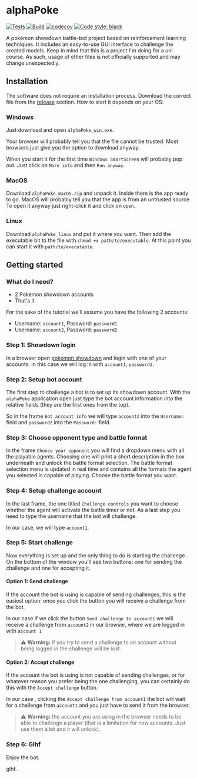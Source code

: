 # alphaPoke
[![Tests](https://github.com/MatteoH2O1999/alphaPoke/actions/workflows/test_workflow.yml/badge.svg)](https://github.com/MatteoH2O1999/alphaPoke/actions/workflows/test_workflow.yml)
[![Build](https://github.com/MatteoH2O1999/alphaPoke/actions/workflows/build_workflow.yml/badge.svg)](https://github.com/MatteoH2O1999/alphaPoke/actions/workflows/build_workflow.yml)
[![codecov](https://codecov.io/gh/MatteoH2O1999/alphaPoke/branch/main/graph/badge.svg?token=21UL1WOUAC)](https://codecov.io/gh/MatteoH2O1999/alphaPoke)
[![Code style: black](https://img.shields.io/badge/code%20style-black-000000.svg)](https://github.com/psf/black)

A pokémon showdown battle-bot project based on reinforcement learning techniques.
It includes an easy-to-use GUI interface to challenge the created models.
Keep in mind that this is a project I'm doing for a uni course.
As such, usage of other files is not officially supported and may change unexpectedly.

## Installation
The software does not require an installation process.
Download the correct file from the [release](https://github.com/MatteoH2O1999/alphaPoke/releases) section.
How to start it depends on your OS:

### Windows
Just download and open `alphaPoke_win.exe`.

Your browser will probably tell you that the file cannot be trusted.
Most browsers just give you the option to download anyway.

When you start it for the first time `Windows SmartScreen` will probably pop out.
Just click on `More info` and then `Run anyway`.

### MacOS
Download `alphaPoke_macOS.zip` and unpack it.
Inside there is the app ready to go.
MacOS will probably tell you that the app is from an untrusted source.
To open it anyway just right-click it and click on `open`.

### Linux
Download `alphaPoke_linux` and put it where you want.
Then add the executable bit to the file with `chmod +x path/to/executable`. 
At this point you can start it with `path/to/executable`.

## Getting started

### What do I need?

- 2 Pokémon showdown accounts
- That's it

For the sake of the tutorial we'll assume you have the following 2 accounts:
- Username: `account1`, Password: `password1`
- Username: `account2`, Password: `password2`

### Step 1: Showdown login
In a browser open [pokémon showdown](https://play.pokemonshowdown.com/) and login with one of your accounts.
In this case we will log in with `account1`, `password1`.

### Step 2: Setup bot account
The first step to challenge a bot is to set up its showdown account.
With the `alphaPoke` application open just type the bot account information into the relative fields (they are the first ones from the top).

So in the frame `Bot account info` we will type `account2` into the `Username:` field and `password2` into the `Password:` field.

### Step 3: Choose opponent type and battle format
In the frame `Choose your opponent` you will find a dropdown menu with all the playable agents.
Choosing one will print a short description in the box underneath and unlock the battle format selection.
The battle format selection menu is updated in real time and contains all the formats the agent you selected is capable of playing.
Choose the battle format you want.

### Step 4: Setup challenge account
In the last frame, the one titled `Challenge controls` you want to choose whether the agent will activate the battle timer or not.
As a last step you need to type the username that the bot will challenge.

In our case, we will type `account1`.

### Step 5: Start challenge
Now everything is set up and the only thing to do is starting the challenge.
On the bottom of the window you'll see two buttons: one for sending the challenge and one for accepting it.

#### Option 1: Send challenge
If the account the bot is using is capable of sending challenges, this is the easiest option:
once you click the button you will receive a challenge from the bot.

In our case if we click the button `Send challenge to account1` we will receive a challenge from `account2` in our browser, where we are logged in with `account 1`

> :warning: **Warning:** if you try to send a challenge to an account without being logged in the challenge will be lost.

#### Option 2: Accept challenge
If the account the bot is using is not capable of sending challenges, or for whatever reason you prefer being the one challenging,
you can certainly do this with the `Accept challenge` button.

In our case , clicking the `Accept challenge from account1` the bot will wait for a challenge from `account1` and you just have to send it from the browser.

> :warning: **Warning:** the account you are using in the browser needs to be able to challenge a player (that is a limitation for new accounts. Just use them a bit and it will unlock).

### Step 6: Glhf
Enjoy the bot.

glhf.